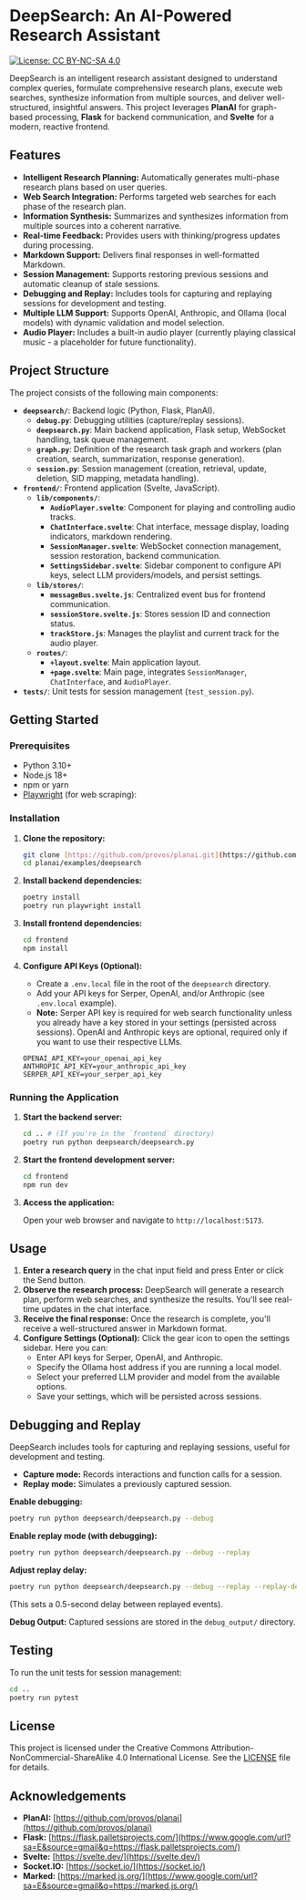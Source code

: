 # DeepSearch: An AI-Powered Research Assistant

[![License: CC BY-NC-SA 4.0](https://img.shields.io/badge/License-CC%20BY--NC--SA%204.0-lightgrey.svg)](https://creativecommons.org/licenses/by-nc-sa/4.0/)

DeepSearch is an intelligent research assistant designed to understand complex queries, formulate comprehensive research plans, execute web searches, synthesize information from multiple sources, and deliver well-structured, insightful answers. This project leverages **PlanAI** for graph-based processing, **Flask** for backend communication, and **Svelte** for a modern, reactive frontend.

## Features

- **Intelligent Research Planning:** Automatically generates multi-phase research plans based on user queries.
- **Web Search Integration:** Performs targeted web searches for each phase of the research plan.
- **Information Synthesis:** Summarizes and synthesizes information from multiple sources into a coherent narrative.
- **Real-time Feedback:** Provides users with thinking/progress updates during processing.
- **Markdown Support:** Delivers final responses in well-formatted Markdown.
- **Session Management:** Supports restoring previous sessions and automatic cleanup of stale sessions.
- **Debugging and Replay:** Includes tools for capturing and replaying sessions for development and testing.
- **Multiple LLM Support:** Supports OpenAI, Anthropic, and Ollama (local models) with dynamic validation and model selection.
- **Audio Player:** Includes a built-in audio player (currently playing classical music - a placeholder for future functionality).

## Project Structure

The project consists of the following main components:

- **`deepsearch/`**: Backend logic (Python, Flask, PlanAI).
  - **`debug.py`**: Debugging utilities (capture/replay sessions).
  - **`deepsearch.py`**: Main backend application, Flask setup, WebSocket handling, task queue management.
  - **`graph.py`**: Definition of the research task graph and workers (plan creation, search, summarization, response generation).
  - **`session.py`**: Session management (creation, retrieval, update, deletion, SID mapping, metadata handling).
- **`frontend/`**: Frontend application (Svelte, JavaScript).
  - **`lib/components/`**:
    - **`AudioPlayer.svelte`**:  Component for playing and controlling audio tracks.
    - **`ChatInterface.svelte`**: Chat interface, message display, loading indicators, markdown rendering.
    - **`SessionManager.svelte`**: WebSocket connection management, session restoration, backend communication.
    - **`SettingsSidebar.svelte`**: Sidebar component to configure API keys, select LLM providers/models, and persist settings.
  - **`lib/stores/`**:
    - **`messageBus.svelte.js`**: Centralized event bus for frontend communication.
    - **`sessionStore.svelte.js`**: Stores session ID and connection status.
    - **`trackStore.js`**: Manages the playlist and current track for the audio player.
  - **`routes/`**:
    - **`+layout.svelte`**: Main application layout.
    - **`+page.svelte`**: Main page, integrates `SessionManager`, `ChatInterface`, and `AudioPlayer`.
- **`tests/`**: Unit tests for session management (`test_session.py`).

## Getting Started

### Prerequisites

- Python 3.10+
- Node.js 18+
- npm or yarn
- [Playwright](https://playwright.dev/docs/intro) (for web scraping):

### Installation

1. **Clone the repository:**

   ```bash
   git clone [https://github.com/provos/planai.git](https://github.com/provos/planai.git)
   cd planai/examples/deepsearch
   ```

2.  **Install backend dependencies:**

    ```bash
    poetry install
    poetry run playwright install
    ```

3.  **Install frontend dependencies:**

    ```bash
    cd frontend
    npm install
    ```

4.  **Configure API Keys (Optional):**

      - Create a `.env.local` file in the root of the `deepsearch` directory.
      - Add your API keys for Serper, OpenAI, and/or Anthropic (see `.env.local` example).
      - **Note:** Serper API key is required for web search functionality unless you already have a key stored in your settings (persisted across sessions). OpenAI and Anthropic keys are optional, required only if you want to use their respective LLMs.

    <!-- end list -->

    ```
    OPENAI_API_KEY=your_openai_api_key
    ANTHROPIC_API_KEY=your_anthropic_api_key
    SERPER_API_KEY=your_serper_api_key
    ```

### Running the Application

1.  **Start the backend server:**

    ```bash
    cd .. # (If you're in the `frontend` directory)
    poetry run python deepsearch/deepsearch.py
    ```

2.  **Start the frontend development server:**

    ```bash
    cd frontend
    npm run dev
    ```

3.  **Access the application:**

    Open your web browser and navigate to `http://localhost:5173`.

## Usage

1.  **Enter a research query** in the chat input field and press Enter or click the Send button.
2.  **Observe the research process:** DeepSearch will generate a research plan, perform web searches, and synthesize the results. You'll see real-time updates in the chat interface.
3.  **Receive the final response:** Once the research is complete, you'll receive a well-structured answer in Markdown format.
4.  **Configure Settings (Optional):** Click the gear icon to open the settings sidebar. Here you can:
      - Enter API keys for Serper, OpenAI, and Anthropic.
      - Specify the Ollama host address if you are running a local model.
      - Select your preferred LLM provider and model from the available options.
      - Save your settings, which will be persisted across sessions.

## Debugging and Replay

DeepSearch includes tools for capturing and replaying sessions, useful for development and testing.

  - **Capture mode:** Records interactions and function calls for a session.
  - **Replay mode:** Simulates a previously captured session.

**Enable debugging:**

```bash
poetry run python deepsearch/deepsearch.py --debug
```

**Enable replay mode (with debugging):**

```bash
poetry run python deepsearch/deepsearch.py --debug --replay
```

**Adjust replay delay:**

```bash
poetry run python deepsearch/deepsearch.py --debug --replay --replay-delay 0.5
```

(This sets a 0.5-second delay between replayed events).

**Debug Output:** Captured sessions are stored in the `debug_output/` directory.

## Testing

To run the unit tests for session management:

```bash
cd ..
poetry run pytest
```

## License

This project is licensed under the Creative Commons Attribution-NonCommercial-ShareAlike 4.0 International License. See the [LICENSE](LICENSE) file for details.

## Acknowledgements

  - **PlanAI:** [https://github.com/provos/planai](https://github.com/provos/planai)
  - **Flask:** [https://flask.palletsprojects.com/](https://www.google.com/url?sa=E&source=gmail&q=https://flask.palletsprojects.com/)
  - **Svelte:** [https://svelte.dev/](https://svelte.dev/)
  - **Socket.IO:** [https://socket.io/](https://socket.io/)
  - **Marked:** [https://marked.js.org/](https://www.google.com/url?sa=E&source=gmail&q=https://marked.js.org/)